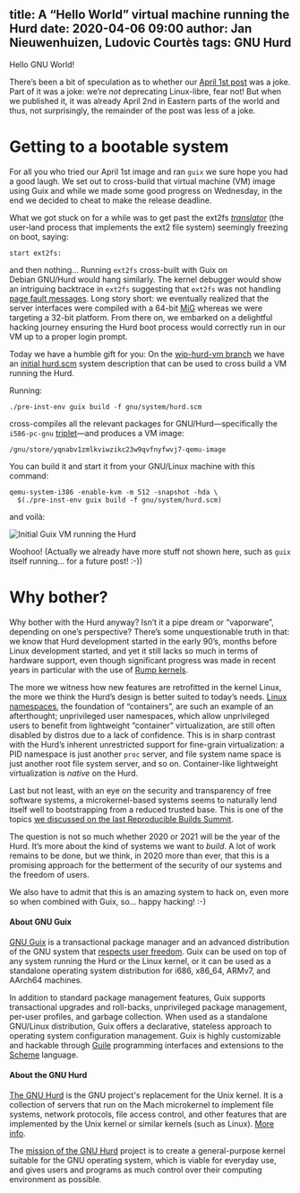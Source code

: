 title: A “Hello World” virtual machine running the Hurd
date: 2020-04-06 09:00
author: Jan Nieuwenhuizen, Ludovic Courtès
tags: GNU Hurd
---
Hello GNU World!

There’s been a bit of speculation as to whether our [April 1st
post](https://guix.gnu.org/blog/2020/deprecating-support-for-the-linux-kernel/)
was a joke.  Part of it was a joke: we’re _not_ deprecating Linux-libre,
fear not!  But when we published it, it was already April 2nd in Eastern
parts of the world and thus, not surprisingly, the remainder of the post
was less of a joke.

# Getting to a bootable system

For all you who tried our April 1st image and ran `guix` we sure hope
you had a good laugh.  We set out to cross-build that virtual machine
(VM) image using Guix and while we made some good progress on Wednesday,
in the end we decided to cheat to make the release deadline.

What we got stuck on for a while was to get past the ext2fs
[_translator_](https://www.gnu.org/software/hurd/doc/hurd_6.html#SEC43)
(the user-land process that implements the ext2 file system) seemingly
freezing on boot, saying:

```
start ext2fs:
```

and then nothing...  Running `ext2fs` cross-built with Guix on
Debian GNU/Hurd would hang similarly.  The kernel debugger would show an
intriguing backtrace in `ext2fs` suggesting that `ext2fs` was not
handling [page fault
messages](https://www.gnu.org/software/hurd/gnumach-doc/Memory-Object-Server.html).
Long story short: we eventually realized that the server interfaces were
compiled with a 64-bit [MiG](https://www.gnu.org/software/mig) whereas
we were targeting a 32-bit platform.  From there on, we embarked on a
delightful hacking journey ensuring the Hurd boot process would
correctly run in our VM up to a proper login prompt.

Today we have a humble gift for you: On the [wip-hurd-vm
branch](https://git.savannah.gnu.org/cgit/guix.git/log/?h=wip-hurd-vm)
we have an [initial
hurd.scm](https://git.savannah.gnu.org/cgit/guix.git/tree/gnu/system/hurd.scm?h=wip-hurd-vm)
system description that can be used to cross build a VM running the
Hurd.

Running:

```
./pre-inst-env guix build -f gnu/system/hurd.scm
```

cross-compiles all the relevant packages for GNU/Hurd—specifically the
`i586-pc-gnu`
[triplet](https://www.gnu.org/savannah-checkouts/gnu/autoconf/manual/autoconf-2.69/html_node/Specifying-Target-Triplets.html)—and produces a VM image:

```
/gnu/store/yqnabv1zmlkviwzikc23w9qvfnyfwvj7-qemu-image
```

You can build it and start it from your GNU/Linux machine with this
command:

```
qemu-system-i386 -enable-kvm -m 512 -snapshot -hda \
  $(./pre-inst-env guix build -f gnu/system/hurd.scm)
```

and voilà:

![Initial Guix VM running the Hurd](https://guix.gnu.org/static/blog/img/hello-hurd.png)

Woohoo!  (Actually we already have more stuff not shown here, such as
`guix` itself running… for a future post!  :-))

# Why bother?

Why bother with the Hurd anyway?  Isn’t it a pipe dream or “vaporware”,
depending on one’s perspective?  There’s some unquestionable truth in
that: we know that Hurd development started in the early 90’s, months
before Linux development started, and yet it still lacks so much in
terms of hardware support, even though significant progress was made in
recent years in particular with the use of [Rump
kernels](http://rumpkernel.org/).

The more we witness how new features are retrofitted in the kernel
Linux, the more we think the Hurd’s design is better suited to today’s
needs.  [Linux
namespaces](http://man7.org/linux/man-pages/man7/namespaces.7.html), the
foundation of “containers”, are such an example of an afterthought;
unprivileged user namespaces, which allow unprivileged users to benefit
from lightweight “container” virtualization, are still often disabled by
distros due to a lack of confidence.  This is in sharp contrast with the
Hurd’s inherent unrestricted support for fine-grain virtualization: a
PID namespace is just another `proc` server, and file system name space
is just another root file system server, and so on.  Container-like
lightweight virtualization is _native_ on the Hurd.

Last but not least, with an eye on the security and transparency of free
software systems, a microkernel-based systems seems to naturally lend
itself well to bootstrapping from a reduced trusted base.  This is one
of the topics [we discussed on the last Reproducible Builds
Summit](https://guix.gnu.org/blog/2019/reproducible-builds-summit-5th-edition/).

The question is not so much whether 2020 or 2021 will be the year of the
Hurd.  It’s more about the kind of systems we want to _build_.  A lot of
work remains to be done, but we think, in 2020 more than ever, that this
is a promising approach for the betterment of the security of our
systems and the freedom of users.

We also have to admit that this is an amazing system to hack on, even
more so when combined with Guix, so… happy hacking!  :-)

#### About GNU Guix

[GNU Guix](https://www.gnu.org/software/guix) is a transactional package
manager and an advanced distribution of the GNU system that [respects
user
freedom](https://www.gnu.org/distros/free-system-distribution-guidelines.html).
Guix can be used on top of any system running the Hurd or the Linux
kernel, or it can be used as a standalone operating system distribution
for i686, x86_64, ARMv7, and AArch64 machines.

In addition to standard package management features, Guix supports
transactional upgrades and roll-backs, unprivileged package management,
per-user profiles, and garbage collection.  When used as a standalone
GNU/Linux distribution, Guix offers a declarative, stateless approach to
operating system configuration management.  Guix is highly customizable
and hackable through [Guile](https://www.gnu.org/software/guile)
programming interfaces and extensions to the
[Scheme](http://schemers.org) language.

#### About the GNU Hurd

[The GNU Hurd](https://www.gnu.org/software/hurd) is the GNU project's
replacement for the Unix kernel.  It is a collection of servers that
run on the Mach microkernel to implement file systems, network
protocols, file access control, and other features that are
implemented by the Unix kernel or similar kernels (such as Linux).
[More
info](https://www.gnu.org/software/hurd/hurd/documentation.html).

The [mission of the GNU
Hurd](https://www.gnu.org/software/hurd/community/weblogs/antrik/hurd-mission-statement.html)
project is to create a general-purpose kernel suitable for the GNU
operating system, which is viable for everyday use, and gives users
and programs as much control over their computing environment as
possible.
